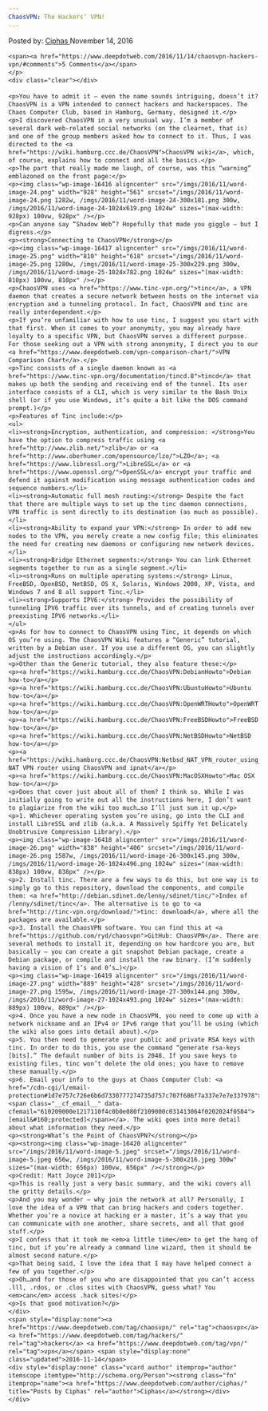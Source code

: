 ```yaml
---
ChaosVPN: The Hackers’ VPN!
---
```

<article class="post-listing post-16415 post type-post status-publish format-standard has-post-thumbnail hentry  tag-chaosvpn tag-hackers tag-vpn">
    <div class="post-inner">
        <span>Posted by: <a href="https://www.deepdotweb.com/author/ciphas/" title="">Ciphas </a></span>
    <span>November 14, 2016</span>
    
    <span><a href="https://www.deepdotweb.com/2016/11/14/chaosvpn-hackers-vpn/#comments">5 Comments</a></span>
    </p>
    <div class="clear"></div>
    
    <p>You have to admit it – even the name sounds intriguing, doesn’t it? ChaosVPN is a VPN intended to connect hackers and hackerspaces. The Chaos Computer Club, based in Hamburg, Germany, designed it.</p>
    <p>I discovered ChaosVPN in a very unusual way. I’m a member of several dark web-related social networks (on the clearnet, that is) and one of the group members asked how to connect to it. Thus, I was directed to the <a href="https://wiki.hamburg.ccc.de/ChaosVPN">ChaosVPN wiki</a>, which, of course, explains how to connect and all the basics.</p>
    <p>The part that really made me laugh, of course, was this “warning” emblazoned on the front page:</p>
    <p><img class="wp-image-16416 aligncenter" src="/imgs/2016/11/word-image-24.png" width="928" height="561" srcset="/imgs/2016/11/word-image-24.png 1282w, /imgs/2016/11/word-image-24-300x181.png 300w, /imgs/2016/11/word-image-24-1024x619.png 1024w" sizes="(max-width: 928px) 100vw, 928px" /></p>
    <p>Can anyone say “Shadow Web”? Hopefully that made you giggle – but I digress.</p>
    <p><strong>Connecting to ChaosVPN</strong></p>
    <p><img class="wp-image-16417 aligncenter" src="/imgs/2016/11/word-image-25.png" width="810" height="618" srcset="/imgs/2016/11/word-image-25.png 1280w, /imgs/2016/11/word-image-25-300x229.png 300w, /imgs/2016/11/word-image-25-1024x782.png 1024w" sizes="(max-width: 810px) 100vw, 810px" /></p>
    <p>ChaosVPN uses <a href="https://www.tinc-vpn.org/">tinc</a>, a VPN daemon that creates a secure network between hosts on the internet via encryption and a tunneling protocol. In fact, ChaosVPN and tinc are really interdependent.</p>
    <p>If you’re unfamiliar with how to use tinc, I suggest you start with that first. When it comes to your anonymity, you may already have loyalty to a specific VPN, but ChaosVPN serves a different purpose. For those seeking out a VPN with strong anonymity, I direct you to our <a href="https://www.deepdotweb.com/vpn-comparison-chart/">VPN Comparison Chart</a>.</p>
    <p>Tinc consists of a single daemon known as <a href="https://www.tinc-vpn.org/documentation/tincd.8">tincd</a> that makes up both the sending and receiving end of the tunnel. Its user interface consists of a CLI, which is very similar to the Bash Unix shell (or if you use Windows, it’s quite a bit like the DOS command prompt.)</p>
    <p>Features of Tinc include:</p>
    <ul>
    <li><strong>Encryption, authentication, and compression: </strong>You have the option to compress traffic using <a href="http://www.zlib.net/">zlib</a> or <a href="http://www.oberhumer.com/opensource/lzo/">LZO</a>; <a href="https://www.libressl.org/">LibreSSL</a> or <a href="https://www.openssl.org/">OpenSSL</a> encrypt your traffic and defend it against modification using message authentication codes and sequence numbers.</li>
    <li><strong>Automatic full mesh routing:</strong> Despite the fact that there are multiple ways to set up the tinc daemon connections, VPN traffic is sent directly to its destination (as much as possible).</li>
    <li><strong>Ability to expand your VPN:</strong> In order to add new nodes to the VPN, you merely create a new config file; this eliminates the need for creating new daemons or configuring new network devices.</li>
    <li><strong>Bridge Ethernet segments:</strong> You can link Ethernet segments together to run as a single segment.</li>
    <li><strong>Runs on multiple operating systems:</strong> Linux, FreeBSD, OpenBSD, NetBSD, OS X, Solaris, Windows 2000, XP, Vista, and Windows 7 and 8 all support Tinc.</li>
    <li><strong>Supports IPV6:</strong> Provides the possibility of tunneling IPV6 traffic over its tunnels, and of creating tunnels over preexisting IPV6 networks.</li>
    </ul>
    <p>As for how to connect to ChaosVPN using Tinc, it depends on which OS you’re using. The ChaosVPN Wiki features a “Generic” tutorial, written by a Debian user. If you use a different OS, you can slightly adjust the instructions accordingly.</p>
    <p>Other than the Generic tutorial, they also feature these:</p>
    <p><a href="https://wiki.hamburg.ccc.de/ChaosVPN:DebianHowto">Debian how-to</a></p>
    <p><a href="https://wiki.hamburg.ccc.de/ChaosVPN:UbuntuHowto">Ubuntu how-to</a></p>
    <p><a href="https://wiki.hamburg.ccc.de/ChaosVPN:OpenWRTHowto">OpenWRT how-to</a></p>
    <p><a href="https://wiki.hamburg.ccc.de/ChaosVPN:FreeBSDHowto">FreeBSD how-to</a></p>
    <p><a href="https://wiki.hamburg.ccc.de/ChaosVPN:NetBSDHowto">NetBSD how-to</a></p>
    <p><a href="https://wiki.hamburg.ccc.de/ChaosVPN:Netbsd_NAT_VPN_router_using_chaosvpn_and_ipnat">NetBSD NAT VPN router using ChaosVPN and ipnat</a></p>
    <p><a href="https://wiki.hamburg.ccc.de/ChaosVPN:MacOSXHowto">Mac OSX how-to</a></p>
    <p>Does that cover just about all of them? I think so. While I was initially going to write out all the instructions here, I don’t want to plagiarize from the wiki too much…so I’ll just sum it up.</p>
    <p>1. Whichever operating system you’re using, go into the CLI and install LibreSSL and zlib (a.k.a. A Massively Spiffy Yet Delicately Unobtrusive Compression Library).</p>
    <p><img class="wp-image-16418 aligncenter" src="/imgs/2016/11/word-image-26.png" width="838" height="406" srcset="/imgs/2016/11/word-image-26.png 1587w, /imgs/2016/11/word-image-26-300x145.png 300w, /imgs/2016/11/word-image-26-1024x496.png 1024w" sizes="(max-width: 838px) 100vw, 838px" /></p>
    <p>2. Install tinc. There are a few ways to do this, but one way is to simply go to this repository, download the components, and compile them: <a href="http://debian.sdinet.de/lenny/sdinet/tinc/">Index of /lenny/sdinet/tinc</a>. The alternative is to go to <a href="http://tinc-vpn.org/download/">tinc: download</a>, where all the packages are available.</p>
    <p>3. Install the ChaosVPN software. You can find this at <a href="https://github.com/ryd/chaosvpn">GitHub: ChaosVPN</a>. There are several methods to install it, depending on how hardcore you are, but basically – you can create a git snapshot Debian package, create a Debian package, or compile and install the raw binary. (I’m suddenly having a vision of 1’s and 0’s…)</p>
    <p><img class="wp-image-16419 aligncenter" src="/imgs/2016/11/word-image-27.png" width="889" height="428" srcset="/imgs/2016/11/word-image-27.png 1595w, /imgs/2016/11/word-image-27-300x144.png 300w, /imgs/2016/11/word-image-27-1024x493.png 1024w" sizes="(max-width: 889px) 100vw, 889px" /></p>
    <p>4. Once you have a new node in ChaosVPN, you need to come up with a network nickname and an IPv4 or IPv6 range that you’ll be using (which the wiki also goes into detail about).</p>
    <p>5. You then need to generate your public and private RSA keys with tinc. In order to do this, you use the command “generate rsa-keys [bits].” The default number of bits is 2048. If you save keys to existing files, tinc won’t delete the old ones; you have to remove these manually.</p>
    <p>6. Email your info to the guys at Chaos Computer Club: <a href="/cdn-cgi/l/email-protection#1d7e757c726e6b6d7330777274735d757c707f686f7a337e7e7e337978"><span class="__cf_email__" data-cfemail="610209000e1217110f4c0b0e080f2109000c031413064f0202024f0504">[email&#160;protected]</span></a>. The wiki goes into more detail about what information they need.</p>
    <p><strong>What’s the Point of ChaosVPN?</strong></p>
    <p><strong><img class="wp-image-16420 aligncenter" src="/imgs/2016/11/word-image-5.jpeg" srcset="/imgs/2016/11/word-image-5.jpeg 656w, /imgs/2016/11/word-image-5-300x216.jpeg 300w" sizes="(max-width: 656px) 100vw, 656px" /></strong></p>
    <p>Credit: Matt Joyce 2011</p>
    <p>This is really just a very basic summary, and the wiki covers all the gritty details.</p>
    <p>And you may wonder – why join the network at all? Personally, I love the idea of a VPN that can bring hackers and coders together. Whether you’re a novice at hacking or a master, it’s a way that you can communicate with one another, share secrets, and all that good stuff.</p>
    <p>I confess that it took me <em>a little time</em> to get the hang of tinc, but if you’re already a command line wizard, then it should be almost second nature.</p>
    <p>That being said, I love the idea that I may have helped connect a few of you together.</p>
    <p>Oh…and for those of you who are disappointed that you can’t access .lll, .rdos, or .clos sites with ChaosVPN, guess what? You <em>can</em> access .hack sites!</p>
    <p>Is that good motivation?</p>
    </div>
    <span style="display:none"><a href="https://www.deepdotweb.com/tag/chaosvpn/" rel="tag">chaosvpn</a> <a href="https://www.deepdotweb.com/tag/hackers/" rel="tag">hackers</a> <a href="https://www.deepdotweb.com/tag/vpn/" rel="tag">vpn</a></span> <span style="display:none" class="updated">2016-11-14</span>
    <div style="display:none" class="vcard author" itemprop="author" itemscope itemtype="http://schema.org/Person"><strong class="fn" itemprop="name"><a href="https://www.deepdotweb.com/author/ciphas/" title="Posts by Ciphas" rel="author">Ciphas</a></strong></div>
    </div>
</article>

